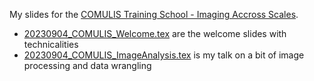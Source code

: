 My slides for the [COMULIS Training School - Imaging Accross Scales](https://www.ana.unibe.ch/continuing_education/comulis_training_school/).

- [20230904_COMULIS_Welcome.tex](20230904_COMULIS_Welcome.tex) are the welcome slides with technicalities
- [20230904_COMULIS_ImageAnalysis.tex](20230904_COMULIS_ImageAnalysis.tex) is my talk on a bit of image processing and data wrangling
